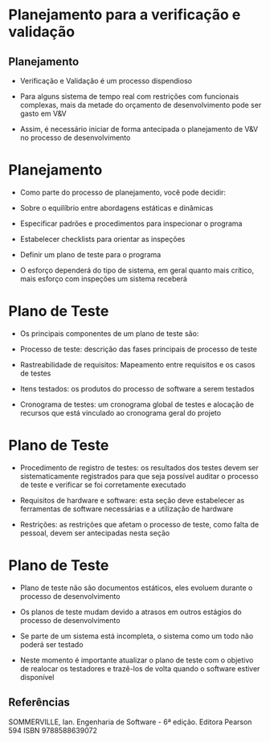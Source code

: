 # Planejamento para a verificação e validação


## Planejamento

* Verificação e Validação é um processo dispendioso
<!-- .element: class="fragment" -->
  
* Para alguns sistema de tempo real com restrições com funcionais complexas, mais da metade do orçamento de desenvolvimento pode ser gasto em V&V
<!-- .element: class="fragment" -->

* Assim, é necessário iniciar de forma antecipada o planejamento de V&V no processo de desenvolvimento
<!-- .element: class="fragment" -->


# Planejamento

* Como parte do processo de planejamento, você pode decidir:
<!-- .element: class="fragment" -->
  * Sobre o equilíbrio entre abordagens estáticas e dinâmicas
  <!-- .element: class="fragment" -->
   
  * Especificar padrões e procedimentos para inspecionar o programa
  <!-- .element: class="fragment" -->
   
  * Estabelecer checklists para orientar as inspeções
  <!-- .element: class="fragment" -->
   
  * Definir um plano de teste para o programa
  <!-- .element: class="fragment" -->

* O esforço dependerá do tipo de sistema, em geral quanto mais crítico, mais esforço com inspeções um sistema receberá
<!-- .element: class="fragment" -->


# Plano de Teste

* Os principais componentes de um plano de teste são:
<!-- .element: class="fragment" -->
  * Processo de teste: descrição das fases principais de processo de teste
  <!-- .element: class="fragment" -->
   
  * Rastreabilidade de requisitos: Mapeamento entre requisitos e os casos de testes
  <!-- .element: class="fragment" -->
   
  * Itens testados: os produtos do processo de software a serem testados
  <!-- .element: class="fragment" -->

  * Cronograma de testes: um cronograma global de testes e alocação de recursos que está vinculado ao cronograma geral do projeto
  <!-- .element: class="fragment" -->


# Plano de Teste

* Procedimento de registro de testes: os resultados dos testes devem ser sistematicamente registrados para que seja possível auditar o processo de teste e verificar se foi corretamente executado
<!-- .element: class="fragment" -->
  
* Requisitos de hardware e software: esta seção deve estabelecer as ferramentas de software necessárias e a utilização de hardware
<!-- .element: class="fragment" -->

* Restrições: as restrições que afetam o processo de teste, como falta de pessoal, devem ser antecipadas nesta seção
<!-- .element: class="fragment" -->


# Plano de Teste

* Plano de teste não são documentos estáticos, eles evoluem durante o processo de desenvolvimento
<!-- .element: class="fragment" -->

* Os planos de teste mudam devido a atrasos em outros estágios do processo de desenvolvimento
<!-- .element: class="fragment" -->

* Se parte de um sistema está incompleta, o sistema como um todo não poderá ser testado
<!-- .element: class="fragment" -->

* Neste momento é importante atualizar o plano de teste com o objetivo de realocar os testadores e trazê-los de volta quando o software estiver disponível
<!-- .element: class="fragment" -->


## Referências

SOMMERVILLE, Ian. Engenharia de Software - 6ª edição. Editora Pearson 594 ISBN 9788588639072